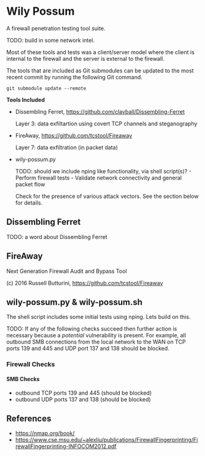 Wily Possum
===========

A firewall penetration testing tool suite.

TODO: build in some network intel.

Most of these tools and tests was a client/server model where the client is
internal to the firewall and the server is external to the firewall.

The tools that are included as Git submodules can be updated to the most
recent commit by running the following Git command.

```git submodule update --remote```

**Tools Included**

- Dissembling Ferret, https://github.com/clayball/Dissembling-Ferret

  Layer 3: data exfiltartion using covert TCP channels and steganography

- FireAway, https://github.com/tcstool/Fireaway

  Layer 7: data exfiltration (in packet data)

- wily-possum.py 

  TODO: should we include nping like functionality, via shell script(s)?
        - Perform firewall tests
        - Validate network connectivity and general packet flow

  Check for the presence of various attack vectors.
  See the section below for details.


## Dissembling Ferret

TODO: a word about Dissembling Ferret

## FireAway

Next Generation Firewall Audit and Bypass Tool 

(c) 2016 Russell Butturini, https://github.com/tcstool/Fireaway


## wily-possum.py & wily-possum.sh

The shell script includes some initial tests using nping. Lets build on this.

TODO:
If any of the following checks succeed then further action is necessary
because a *potential* vulnerability is present. For example, all outbound SMB
connections from the local network to the WAN on TCP ports 139 and 445 and UDP
port 137 and 138 should be blocked.

### Firewall Checks

#### SMB Checks

- outbound TCP ports 139 and 445 (should be blocked)
- outbound UDP ports 137 and 138 (should be blocked)


## References

- https://nmap.org/book/
- https://www.cse.msu.edu/~alexliu/publications/FirewallFingerprinting/FirewallFingerprinting-INFOCOM2012.pdf


